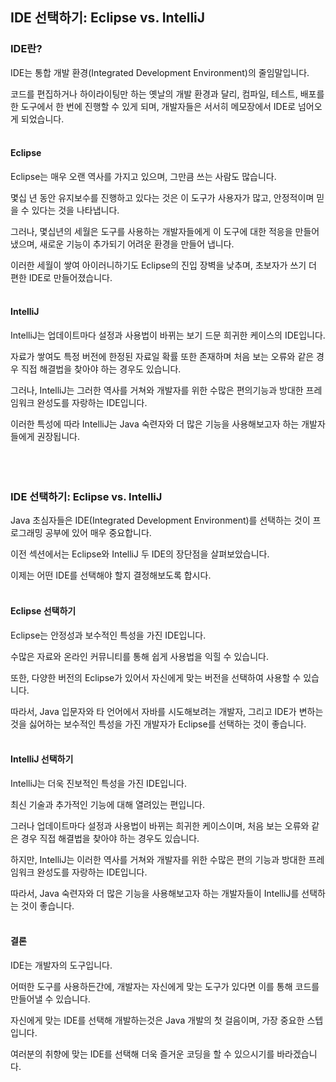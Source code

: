 ## IDE 선택하기: Eclipse vs. IntelliJ

### IDE란?
IDE는 통합 개발 환경(Integrated Development Environment)의 줄임말입니다.

코드를 편집하거나 하이라이팅만 하는 옛날의 개발 환경과 달리, 컴파일, 테스트, 배포를 한 도구에서 한 번에 진행할 수 있게 되며,
개발자들은 서서히 메모장에서 IDE로 넘어오게 되었습니다.
<br><br>

#### Eclipse
Eclipse는 매우 오랜 역사를 가지고 있으며, 그만큼 쓰는 사람도 많습니다.

몇십 년 동안 유지보수를 진행하고 있다는 것은 이 도구가 사용자가 많고, 안정적이며 믿을 수 있다는 것을 나타냅니다.

그러나, 몇십년의 세월은 도구를 사용하는 개발자들에게 이 도구에 대한 적응을 만들어냈으며, 새로운 기능이 추가되기 어려운 환경을 만들어 냅니다.

이러한 세월이 쌓여 아이러니하기도 Eclipse의 진입 장벽을 낮추며, 초보자가 쓰기 더 편한 IDE로 만들어졌습니다.
<br><br>

#### IntelliJ
IntelliJ는 업데이트마다 설정과 사용법이 바뀌는 보기 드문 희귀한 케이스의 IDE입니다.

자료가 쌓여도 특정 버전에 한정된 자료일 확률 또한 존재하며 처음 보는 오류와 같은 경우 직접 해결법을 찾아야 하는 경우도 있습니다.

그러나, IntelliJ는 그러한 역사를 거쳐와 개발자를 위한 수많은 편의기능과 방대한 프레임워크 완성도를 자랑하는 IDE입니다.

이러한 특성에 따라 IntelliJ는 Java 숙련자와 더 많은 기능을 사용해보고자 하는 개발자들에게 권장됩니다.
<br><br><br><br>

### IDE 선택하기: Eclipse vs. IntelliJ
Java 초심자들은 IDE(Integrated Development Environment)를 선택하는 것이 프로그래밍 공부에 있어 매우 중요합니다.

이전 섹션에서는 Eclipse와 IntelliJ 두 IDE의 장단점을 살펴보았습니다.

이제는 어떤 IDE를 선택해야 할지 결정해보도록 합시다.
<br><br>

#### Eclipse 선택하기
Eclipse는 안정성과 보수적인 특성을 가진 IDE입니다.

수많은 자료와 온라인 커뮤니티를 통해 쉽게 사용법을 익힐 수 있습니다.

또한, 다양한 버전의 Eclipse가 있어서 자신에게 맞는 버전을 선택하여 사용할 수 있습니다.

따라서, Java 입문자와 타 언어에서 자바를 시도해보려는 개발자, 그리고 IDE가 변하는 것을 싫어하는 보수적인 특성을 가진 개발자가 Eclipse를 선택하는 것이 좋습니다.
<br><br>

#### IntelliJ 선택하기
IntelliJ는 더욱 진보적인 특성을 가진 IDE입니다.

최신 기술과 추가적인 기능에 대해 열려있는 편입니다.

그러나 업데이트마다 설정과 사용법이 바뀌는 희귀한 케이스이며, 처음 보는 오류와 같은 경우 직접 해결법을 찾아야 하는 경우도 있습니다.

하지만, IntelliJ는 이러한 역사를 거쳐와 개발자를 위한 수많은 편의 기능과 방대한 프레임워크 완성도를 자랑하는 IDE입니다.

따라서, Java 숙련자와 더 많은 기능을 사용해보고자 하는 개발자들이 IntelliJ를 선택하는 것이 좋습니다.
<br><br>

#### 결론
IDE는 개발자의 도구입니다. 

어떠한 도구를 사용하든간에, 개발자는 자신에게 맞는 도구가 있다면 이를 통해 코드를 만들어낼 수 있습니다.

자신에게 맞는 IDE를 선택해 개발하는것은 Java 개발의 첫 걸음이며, 가장 중요한 스텝입니다.

여러분의 취향에 맞는 IDE를 선택해 더욱 즐거운 코딩을 할 수 있으시기를 바라겠습니다.